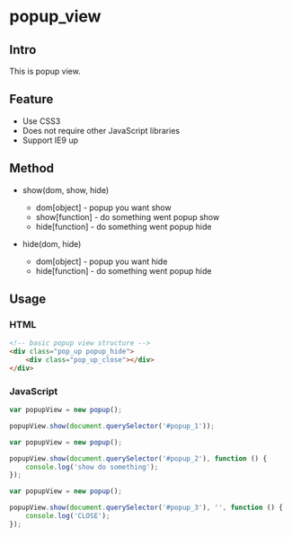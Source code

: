 # popup_view

## Intro

This is popup view.

## Feature

* Use CSS3
* Does not require other JavaScript libraries
* Support IE9 up

## Method

* show(dom, show, hide)
  * dom[object] - popup you want show
  * show[function] - do something went popup show
  * hide[function] - do something went popup hide

* hide(dom, hide)
  * dom[object] - popup you want hide
  * hide[function] - do something went popup hide

## Usage

### HTML

```html
<!-- basic popup view structure -->
<div class="pop_up popup_hide">
    <div class="pop_up_close"></div>
</div>
```

### JavaScript

```javascript
var popupView = new popup();

popupView.show(document.querySelector('#popup_1'));
```

```javascript
var popupView = new popup();

popupView.show(document.querySelector('#popup_2'), function () {
    console.log('show do something');
});
```

```javascript
var popupView = new popup();

popupView.show(document.querySelector('#popup_3'), '', function () {
    console.log('CLOSE');
});
```
